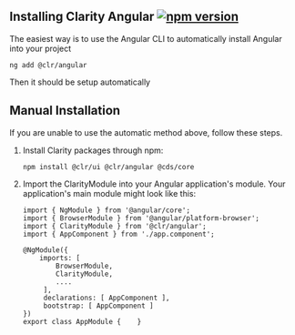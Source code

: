 ## Installing Clarity Angular [![npm version](https://badge.fury.io/js/%40clr%2Fangular.svg)](https://badge.fury.io/js/%40clr%2Fangular)

The easiest way is to use the Angular CLI to automatically install Angular into your project

```
ng add @clr/angular
```

Then it should be setup automatically

## Manual Installation

If you are unable to use the automatic method above, follow these steps.

1.  Install Clarity packages through npm:

    ```
    npm install @clr/ui @clr/angular @cds/core
    ```

2.  Import the ClarityModule into your Angular application's module. Your application's main module might look like this:

    ```
    import { NgModule } from '@angular/core';
    import { BrowserModule } from '@angular/platform-browser';
    import { ClarityModule } from '@clr/angular';
    import { AppComponent } from './app.component';

    @NgModule({
        imports: [
            BrowserModule,
            ClarityModule,
            ....
         ],
         declarations: [ AppComponent ],
         bootstrap: [ AppComponent ]
    })
    export class AppModule {    }
    ```
